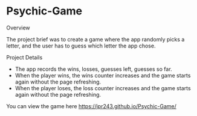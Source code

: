 # Psychic-Game

Overview

The project brief was to create a game where the app randomly picks a letter, and the user has to guess which letter the app chose.

Project Details
- The app records the wins, losses, guesses left, guesses so far. 
- When the player wins, the wins counter increases and the game starts again without the page refreshing.
- When the player loses, the loss counter increases and the game starts again without the page refreshing.



You can view the game here  https://jpr243.github.io/Psychic-Game/
